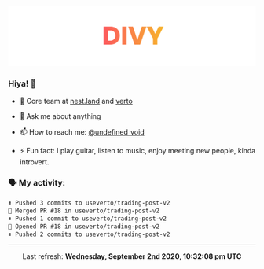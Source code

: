 
![](https://github.com/divy-work/divy-work/raw/master/assets/divy.png)

### Hiya! 👋

- 🔭 Core team at [nest.land](https://github.com/nestdotland/nest.land) and [verto](https://github.com/useverto/verto)

- 💬 Ask me about anything

- 📫 How to reach me: [@undefined_void](https://instagram.com/divy.exe)

- ⚡ Fun fact: I play guitar, listen to music, enjoy meeting new people, kinda introvert.

### 🗣 My activity:

```
⬆️ Pushed 3 commits to useverto/trading-post-v2
🎉 Merged PR #18 in useverto/trading-post-v2
⬆️ Pushed 1 commit to useverto/trading-post-v2
💪 Opened PR #18 in useverto/trading-post-v2
⬆️ Pushed 2 commits to useverto/trading-post-v2
```

------------
<p align="center">Last refresh: <b>Wednesday, September 2nd 2020, 10:32:08 pm UTC</b></p>
